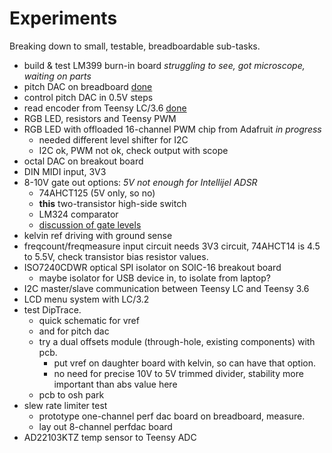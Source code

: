 # Experiments

Breaking down to small, testable, breadboardable sub-tasks.

- build & test LM399 burn-in board *struggling to see, got microscope, waiting on parts*
- pitch DAC on breadboard [done](code/)
- control pitch DAC in 0.5V steps
- read encoder from Teensy LC/3.6 [done](code/EncoderTest/EncoderTest.ino)
- RGB LED, resistors and Teensy PWM
- RGB LED with offloaded 16-channel PWM chip from Adafruit *in progress*
    - needed different level shifter for I2C
    - I2C ok, PWM not ok, check output with scope
- octal DAC on breakout board
- DIN MIDI input, 3V3
- 8-10V gate out options: *5V not enough for Intellijel ADSR*
    - 74AHCT125 (5V only, so no)
    - **this** two-transistor high-side switch
    - LM324 comparator
    - [discussion of gate levels](https://www.muffwiggler.com/forum/viewtopic.php?p=468009&sid=1596d8bf763b7e4b2635537f46b4323f)
- kelvin ref driving with ground sense
- freqcount/freqmeasure input circuit
    needs 3V3 circuit, 74AHCT14 is 4.5 to 5.5V, check transistor bias resistor values.
- ISO7240CDWR optical SPI isolator on SOIC-16 breakout board
    - maybe isolator for USB device in, to isolate from laptop?
- I2C master/slave communication between Teensy LC and Teensy 3.6
- LCD menu system with LC/3.2
- test DipTrace.
   -  quick schematic for vref
    - and for pitch dac
    - try a dual offsets module (through-hole, existing components) with pcb.
        - put vref on daughter board with kelvin, so can have that option.
        - no need for precise 10V to 5V trimmed divider, stability more important than abs value here
    - pcb to osh park
- slew rate limiter test
    - prototype one-channel perf dac board on breadboard, measure.
    - lay out 8-channel perfdac board
- AD22103KTZ temp sensor to Teensy ADC




